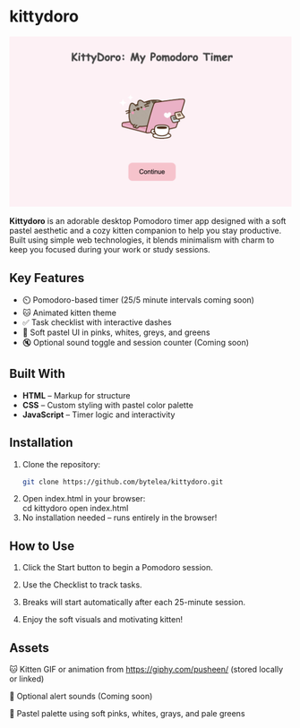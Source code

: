# kittydoro
![ui_image](https://github.com/bytelea/kittydoro/blob/main/Screenshot%202025-06-04%20at%2017.32.24.png)
<br/>

**Kittydoro** is an adorable desktop Pomodoro timer app designed with a soft pastel aesthetic and a cozy kitten companion to help you stay productive. Built using simple web technologies, it blends minimalism with charm to keep you focused during your work or study sessions.

## Key Features

- ⏲️ Pomodoro-based timer (25/5 minute intervals coming soon)
- 🐱 Animated kitten theme
- ✅ Task checklist with interactive dashes
- 🎨 Soft pastel UI in pinks, whites, greys, and greens
- 🔇 Optional sound toggle and session counter (Coming soon)

## Built With

- **HTML** – Markup for structure  
- **CSS** – Custom styling with pastel color palette  
- **JavaScript** – Timer logic and interactivity

## Installation

1. Clone the repository: <br/>
   ```bash
   git clone https://github.com/bytelea/kittydoro.git 
2. Open index.html in your browser: <br/>
   cd kittydoro
   open index.html <br/>
3. No installation needed – runs entirely in the browser! <br/>

## How to Use

1. Click the Start button to begin a Pomodoro session.

2. Use the Checklist to track tasks.

3. Breaks will start automatically after each 25-minute session.

4. Enjoy the soft visuals and motivating kitten!

## Assets

🐱 Kitten GIF or animation from https://giphy.com/pusheen/ (stored locally or linked)

🎵 Optional alert sounds (Coming soon)

🎨 Pastel palette using soft pinks, whites, grays, and pale greens
